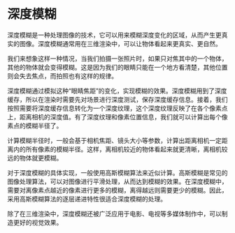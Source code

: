 # 深度模糊

深度模糊是一种处理图像的技术，它可以用来模糊深度变化的区域，从而产生更真实的图像。深度模糊通常用在三维渲染中，可以让物体看起来更真实、更自然。

我们来想象这样一种情况，当我们拍摄一张照片时，如果只对焦其中的一个物体，其他的物体就会变得模糊。这是因为我们的眼睛只能在一个地方看清楚，其他位置则会失去焦点，而拍照也有这样的规律。

深度模糊通过模拟这种“眼睛焦距”的变化，实现模糊的效果。深度模糊用到了深度缓存，所以在渲染时需要先对场景进行深度测试，保存深度缓存信息。接着，我们按照需要将深度缓存信息转化为一个深度纹理，这个深度纹理反映了在各个像素点上，距离相机的深度值。有了深度纹理和像素位置信息，我们就可以计算出每个像素点的模糊半径了。

计算模糊半径时，一般会基于相机焦距、镜头大小等参数，计算出距离相机一定距离内的所有像素的模糊半径。这样，离相机较近的物体看起来就更清晰，离相机较远的物体就更模糊。

对于深度模糊的具体实现，一般使用高斯模糊算法来近似计算。高斯模糊是常见的图像处理算法，可以对图像进行平滑处理，从而达到模糊的效果。在深度模糊中，需要对离像素点越近的像素进行更多的模糊，离得越远则需要更少的模糊。因此，采用高斯模糊算法的逐层递进特性很适合深度模糊的处理。

除了在三维渲染中，深度模糊还被广泛应用于电影、电视等多媒体制作中，可以制造更好的视觉效果。